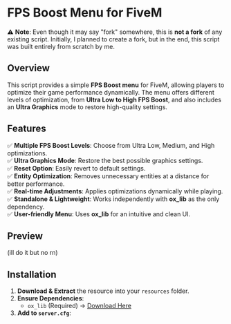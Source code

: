# FPS Boost Menu for FiveM

⚠ **Note**: Even though it may say "fork" somewhere, this is **not a fork** of any existing script. Initially, I planned to create a fork, but in the end, this script was built entirely from scratch by me.

## Overview
This script provides a simple **FPS Boost menu** for FiveM, allowing players to optimize their game performance dynamically. The menu offers different levels of optimization, from **Ultra Low to High FPS Boost**, and also includes an **Ultra Graphics** mode to restore high-quality settings.

## Features
✅ **Multiple FPS Boost Levels**: Choose from Ultra Low, Medium, and High optimizations.  
✅ **Ultra Graphics Mode**: Restore the best possible graphics settings.  
✅ **Reset Option**: Easily revert to default settings.  
✅ **Entity Optimization**: Removes unnecessary entities at a distance for better performance.  
✅ **Real-time Adjustments**: Applies optimizations dynamically while playing.  
✅ **Standalone & Lightweight**: Works independently with **ox_lib** as the only dependency.  
✅ **User-friendly Menu**: Uses **ox_lib** for an intuitive and clean UI.

## Preview
(ill do it but no rn)

## Installation
1. **Download & Extract** the resource into your `resources` folder.
2. **Ensure Dependencies**:
   - `ox_lib` (Required) → [Download Here](https://github.com/overextended/ox_lib)
3. **Add to `server.cfg`**:
